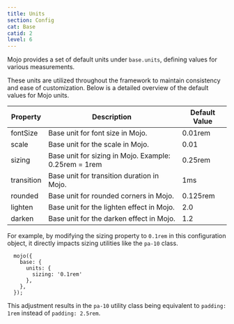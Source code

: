 ```yaml
---
title: Units
section: Config
cat: Base
catid: 2
level: 6
---
```


Mojo provides a set of default units under `base.units`, defining values for various measurements.

These units are utilized throughout the framework to maintain consistency and ease of customization. Below is a detailed overview of the default values for Mojo units.

| Property   | Description                                           | Default Value |
| ---------- | ----------------------------------------------------- | ------------- |
| fontSize   | Base unit for font size in Mojo.                      | 0.01rem       |
| scale      | Base unit for the scale in Mojo.                      | 0.01          |
| sizing     | Base unit for sizing in Mojo. Example: 0.25rem = 1rem | 0.25rem       |
| transition | Base unit for transition duration in Mojo.            | 1ms           |
| rounded    | Base unit for rounded corners in Mojo.                | 0.125rem      |
| lighten    | Base unit for the lighten effect in Mojo.             | 2.0           |
| darken     | Base unit for the darken effect in Mojo.              | 1.2           |

For example, by modifying the sizing property to `0.1rem` in this configuration object, it directly impacts sizing utilities like the `pa-10` class.

<showcode lang="js">

```
  mojo({
    base: {
      units: {
        sizing: '0.1rem'
      },
    },
  });
```

</showcode>

This adjustment results in the `pa-10` utility class being equivalent to `padding: 1rem` instead of `padding: 2.5rem`.

